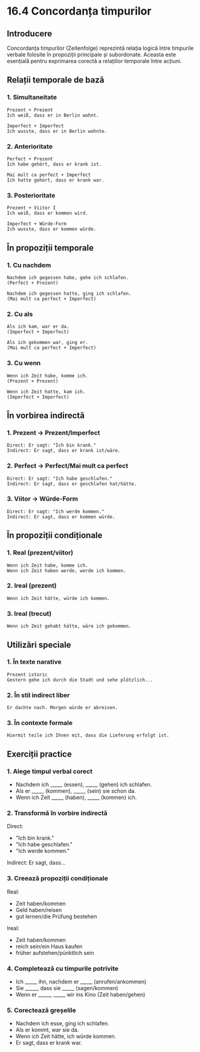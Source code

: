 # 16.4 Concordanța timpurilor

## Introducere
Concordanța timpurilor (Zeitenfolge) reprezintă relația logică între timpurile verbale folosite în propoziții principale și subordonate. Aceasta este esențială pentru exprimarea corectă a relațiilor temporale între acțiuni.

## Relații temporale de bază

### 1. Simultaneitate
```
Prezent + Prezent
Ich weiß, dass er in Berlin wohnt.

Imperfect + Imperfect
Ich wusste, dass er in Berlin wohnte.
```

### 2. Anterioritate
```
Perfect + Prezent
Ich habe gehört, dass er krank ist.

Mai mult ca perfect + Imperfect
Ich hatte gehört, dass er krank war.
```

### 3. Posterioritate
```
Prezent + Viitor I
Ich weiß, dass er kommen wird.

Imperfect + Würde-Form
Ich wusste, dass er kommen würde.
```

## În propoziții temporale

### 1. Cu nachdem
```
Nachdem ich gegessen habe, gehe ich schlafen.
(Perfect + Prezent)

Nachdem ich gegessen hatte, ging ich schlafen.
(Mai mult ca perfect + Imperfect)
```

### 2. Cu als
```
Als ich kam, war er da.
(Imperfect + Imperfect)

Als ich gekommen war, ging er.
(Mai mult ca perfect + Imperfect)
```

### 3. Cu wenn
```
Wenn ich Zeit habe, komme ich.
(Prezent + Prezent)

Wenn ich Zeit hatte, kam ich.
(Imperfect + Imperfect)
```

## În vorbirea indirectă

### 1. Prezent → Prezent/Imperfect
```
Direct: Er sagt: "Ich bin krank."
Indirect: Er sagt, dass er krank ist/wäre.
```

### 2. Perfect → Perfect/Mai mult ca perfect
```
Direct: Er sagt: "Ich habe geschlafen."
Indirect: Er sagt, dass er geschlafen hat/hätte.
```

### 3. Viitor → Würde-Form
```
Direct: Er sagt: "Ich werde kommen."
Indirect: Er sagt, dass er kommen würde.
```

## În propoziții condiționale

### 1. Real (prezent/viitor)
```
Wenn ich Zeit habe, komme ich.
Wenn ich Zeit haben werde, werde ich kommen.
```

### 2. Ireal (prezent)
```
Wenn ich Zeit hätte, würde ich kommen.
```

### 3. Ireal (trecut)
```
Wenn ich Zeit gehabt hätte, wäre ich gekommen.
```

## Utilizări speciale

### 1. În texte narative
```
Prezent istoric
Gestern gehe ich durch die Stadt und sehe plötzlich...
```

### 2. În stil indirect liber
```
Er dachte nach. Morgen würde er abreisen.
```

### 3. În contexte formale
```
Hiermit teile ich Ihnen mit, dass die Lieferung erfolgt ist.
```

## Exerciții practice

### 1. Alege timpul verbal corect
- Nachdem ich _____ (essen), _____ (gehen) ich schlafen.
- Als er _____ (kommen), _____ (sein) sie schon da.
- Wenn ich Zeit _____ (haben), _____ (kommen) ich.

### 2. Transformă în vorbire indirectă
Direct:
- "Ich bin krank."
- "Ich habe geschlafen."
- "Ich werde kommen."

Indirect:
Er sagt, dass...

### 3. Creează propoziții condiționale
Real:
- Zeit haben/kommen
- Geld haben/reisen
- gut lernen/die Prüfung bestehen

Ireal:
- Zeit haben/kommen
- reich sein/ein Haus kaufen
- früher aufstehen/pünktlich sein

### 4. Completează cu timpurile potrivite
- Ich _____ ihn, nachdem er _____ (anrufen/ankommen)
- Sie _____, dass sie _____ (sagen/kommen)
- Wenn er _____, _____ wir ins Kino (Zeit haben/gehen)

### 5. Corectează greșelile
- Nachdem ich esse, ging ich schlafen.
- Als er kommt, war sie da.
- Wenn ich Zeit hätte, ich würde kommen.
- Er sagt, dass er krank war.
